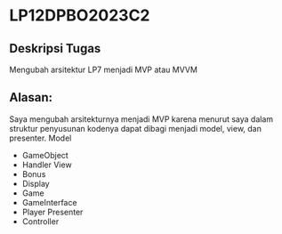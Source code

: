 # LP12DPBO2023C2

## Deskripsi Tugas
Mengubah arsitektur LP7 menjadi MVP atau MVVM

## Alasan:
Saya mengubah arsitekturnya menjadi MVP karena menurut saya dalam struktur penyusunan kodenya dapat dibagi menjadi model, view, dan presenter.
Model
- GameObject
- Handler
View
- Bonus
- Display
- Game
- GameInterface
- Player
Presenter
- Controller
